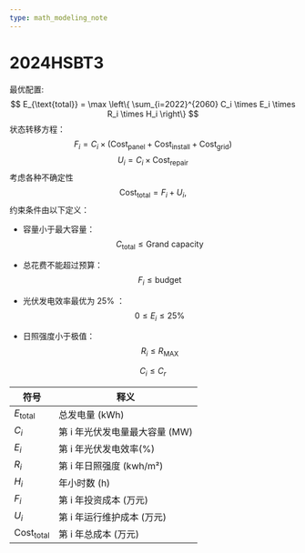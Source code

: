 ```yaml
---
type: math_modeling_note
---
```

# 2024HSBT3
最优配置: 
$$
E_{\text{total}} = \max \left\{ \sum_{i=2022}^{2060} C_i \times E_i \times R_i \times H_i \right\}
$$
状态转移方程：
$$
F_i = C_i \times (\text{Cost}_{\text{panel}} + \text{Cost}_{\text{install}} + \text{Cost}_{\text{grid}})
$$
$$
U_i = C_i \times \text{Cost}_{\text{repair}}
$$
考虑各种不确定性
$$
\text{Cost}_{\text{total}} = F_i + U_i, 
$$
约束条件由以下定义：
- 容量小于最大容量：
$$
C_{\text{total}} \leqslant \text{Grand capacity} 
$$
- 总花费不能超过预算：
$$
F_i \leqslant \text{budget}
$$
- 光伏发电效率最优为 25% ：
$$
0 \leqslant E_i \leqslant 25\%
$$

- 日照强度小于极值：
$$
R_i \leqslant R_{\text{MAX}}
$$

$$
C_i \leqslant C_r
$$

| 符号 | 释义 |
| ---- | ---- |
| $E_{\text{total}}$ | 总发电量 (kWh) |
| $C_i$ | 第 i 年光伏发电量最大容量 (MW) |
| $E_i$ | 第 i 年光伏发电效率(%) |
| $R_i$ | 第 i 年日照强度 (kwh/m²) |
| $H_i$ | 年小时数 (h) |
| $F_i$ | 第 i 年投资成本 (万元) |
| $U_i$ | 第 i 年运行维护成本 (万元) |
| $\text{Cost}_\text{total}$ | 第 i 年总成本 (万元) |
